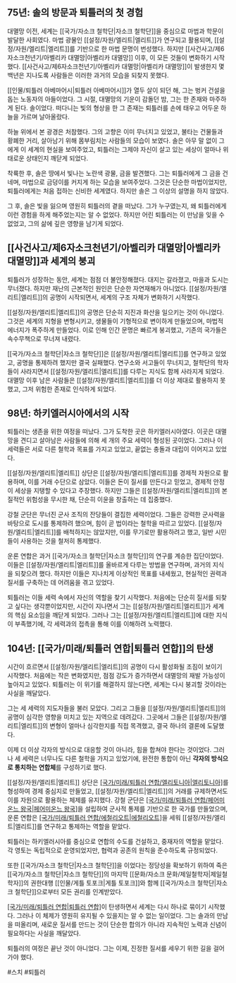 ## 75년: 솔의 방문과 퇴틀러의 첫 경험

대멸망 이전, 세계는 [[국가/자소크 철학단|자소크 철학단]]을 중심으로 마법과 학문이 발달한 사회였다. 마법 광물인 [[설정/자원/엘리트|엘리트]]가 연구되고 활용되며, [[설정/자원/엘리트|엘리트]]를 기반으로 한 마법 문명이 번성했다. 하지만 [[사건사고/제6자소크천년기/아벨리카 대멸망|아벨리카 대멸망]] 이후, 이 모든 것들이 변화하기 시작했다. [[사건사고/제6자소크천년기/아벨리카 대멸망|아벨리카 대멸망]]이 발생한지 몇 백년은 지나도록 사람들은 이러한 과거의 모습을 되찾지 못했다.

[[인물/퇴틀러 아베마어시|퇴틀러 아베마어시]]가 열두 살이 되던 해, 그는 벙커 건설을 돕는 노동자의 아들이었다. 그 시절, 대멸망의 기운이 감돌던 밤, 그는 한 존재와 마주하게 된다. 솔이었다. 떠다니는 빛의 형상을 한 그 존재는 퇴틀러를 손에 태우고 어두운 하늘을 가르며 날아올랐다.  

하늘 위에서 본 광경은 처참했다. 그의 고향은 이미 무너지고 있었고, 불타는 건물들과 황폐한 거리, 살아남기 위해 몸부림치는 사람들의 모습이 보였다. 솔은 아무 말 없이 그에게 이 세계의 현실을 보여주었고, 퇴틀러는 그제야 자신이 살고 있는 세상이 얼마나 위태로운 상태인지 깨닫게 되었다.  

착륙한 후, 솔은 땅에서 빛나는 노란색 광물, 금을 발견했다. 그는 퇴틀러에게 그 금을 건네며, 마법으로 금덩이를 커지게 하는 모습을 보여주었다. 그것은 단순한 마법이었지만, 퇴틀러에게는 처음 접하는 신비한 세계였다. 하지만 솔은 그 이상의 설명을 하지 않았다.  

그 후, 솔은 빛을 잃으며 영원히 퇴틀러의 곁을 떠났다. 그가 누구였는지, 왜 퇴틀러에게 이런 경험을 하게 해주었는지는 알 수 없었다. 하지만 어린 퇴틀러는 이 만남을 잊을 수 없었고, 그의 삶에 깊은 영향을 남기게 되었다.

## [[사건사고/제6자소크천년기/아벨리카 대멸망|아벨리카 대멸망]]과 세계의 붕괴  

퇴틀러가 성장하는 동안, 세계는 점점 더 불안정해졌다. 대지는 갈라졌고, 마을과 도시는 무너졌다. 하지만 재난의 근본적인 원인은 단순한 자연재해가 아니었다. [[설정/자원/엘리트|엘리트]]의 공명이 시작되면서, 세계의 구조 자체가 변화하기 시작했다.

[[설정/자원/엘리트|엘리트]]의 공명은 단순히 지진과 화산을 일으키는 것이 아니었다. 그것은 세계의 지형을 변형시키고, 생물들이 기형적으로 변이하게 만들었으며, 마법적 에너지가 폭주하게 만들었다. 이로 인해 인간 문명은 빠르게 붕괴했고, 기존의 국가들은 속수무책으로 무너져 내렸다.  

[[국가/자소크 철학단|자소크 철학단]]은 [[설정/자원/엘리트|엘리트]]를 연구하고 있었고, 공명을 통제하려 했지만 결국 실패했다. 연구소와 서고들이 무너지고, 철학단의 학자들이 사라지면서 [[설정/자원/엘리트|엘리트]]를 다루는 지식도 함께 사라지게 되었다. 대멸망 이후 남은 사람들은 [[설정/자원/엘리트|엘리트]]를 더 이상 제대로 활용하지 못했고, 그저 위험한 존재로 인식하게 되었다.

## 98년: 하키엘러시아에서의 시작

퇴틀러는 생존을 위한 여정을 떠났다. 그가 도착한 곳은 하키엘러시아였다. 이곳은 대멸망을 견디고 살아남은 사람들에 의해 세 개의 주요 세력이 형성된 곳이었다. 그러나 이 세력들은 서로 다른 철학과 목표를 가지고 있었고, 끝없는 충돌과 대립이 이어지고 있었다.  

[[설정/자원/엘리트|엘리트]] 상단은 [[설정/자원/엘리트|엘리트]]를 경제적 자원으로 활용하며, 이를 거래 수단으로 삼았다. 이들은 돈이 질서를 만든다고 믿었고, 경제적 안정이 세상을 지탱할 수 있다고 주장했다. 하지만 그들은 [[설정/자원/엘리트|엘리트]]의 본질적인 위험성을 무시한 채, 단순히 이윤을 창출하는 데 집중했다.

강철 군단은 무너진 군사 조직의 잔당들이 결집한 세력이었다. 그들은 강력한 군사력을 바탕으로 도시를 통제하려 했으며, 힘이 곧 법이라는 철학을 따르고 있었다. [[설정/자원/엘리트|엘리트]]를 배척하지는 않았지만, 이를 무기로만 활용하려고 했고, 일반 시민들이 사용하는 것을 철저히 통제했다.

운론 연합은 과거 [[국가/자소크 철학단|자소크 철학단]]의 연구를 계승한 집단이었다. 이들은 [[설정/자원/엘리트|엘리트]]를 올바르게 다루는 방법을 연구하며, 과거의 지식을 되찾으려 했다. 하지만 이들은 지나치게 이상적인 목표를 내세웠고, 현실적인 권력과 질서를 구축하는 데 어려움을 겪고 있었다.

퇴틀러는 이들 세력 속에서 자신의 역할을 찾기 시작했다. 처음에는 단순히 질서를 되찾고 싶다는 생각뿐이었지만, 시간이 지나면서 그는 [[설정/자원/엘리트|엘리트]]가 세계의 핵심 요소임을 깨닫게 되었다. 그러나 그는 [[설정/자원/엘리트|엘리트]]에 대한 지식이 부족했기에, 각 세력과의 접촉을 통해 이를 이해하려 노력했다.

## 104년: [[국가/미래/퇴틀러 연합|퇴틀러 연합]]의 탄생  

시간이 흐르면서 [[설정/자원/엘리트|엘리트]]의 공명이 다시 활성화될 조짐이 보이기 시작했다. 처음에는 작은 변화였지만, 점점 강도가 증가하면서 대멸망의 재발 가능성이 높아지고 있었다. 퇴틀러는 이 위기를 해결하지 않는다면, 세계는 다시 붕괴할 것이라는 사실을 깨달았다.

그는 세 세력의 지도자들을 불러 모았다. 그리고 그들을 [[설정/자원/엘리트|엘리트]]의 공명이 심각한 영향을 미치고 있는 지역으로 데려갔다. 그곳에서 그들은 [[설정/자원/엘리트|엘리트]]의 변형이 얼마나 심각한지를 직접 목격했고, 결국 하나의 결론에 도달했다.

이제 더 이상 각자의 방식으로 대응할 것이 아니라, 힘을 합쳐야 한다는 것이었다. 그러나 세 세력은 너무나도 다른 철학을 가지고 있었기에, 완전한 통합이 아닌 **각자의 방식으로 통치하는 연합체**를 구성하기로 했다. 


[[설정/자원/엘리트|엘리트]] 상단은 [[국가/미래/퇴틀러 연합/엘리토니아|엘리토니아]](Elitonia)를 형성하여 경제 중심지로 만들었고, [[설정/자원/엘리트|엘리트]]의 거래를 규제하면서도 이를 자원으로 활용하는 체제를 유지했다. 강철 군단은 [[국가/미래/퇴틀러 연합/페어미온느 왕국|페어미온느 왕국]](Fermionn)을 설립하여 군사적 통제를 기반으로 한 국가를 만들었으며, 운론 연합은 [[국가/미래/퇴틀러 연합/에철리오트|에철리오트]](Eçyliot)을 세워 [[설정/자원/엘리트|엘리트]]를 연구하고 통제하는 역할을 맡았다.

퇴틀러는 하키엘러시아를 중심으로 연합의 수도를 건설하고, 중재자의 역할을 맡았다. 각 영토는 독립적으로 운영되었지만, 협력과 공존의 원칙을 준수하도록 규정되었다.

또한 [[국가/자소크 철학단|자소크 철학단]]을 이었다는 정당성을 확보하기 위하여 죽은 [[국가/자소크 철학단|자소크 철학단]]의 마지막 [[문화/자소크 문화/제일철학자|제일철학자]]의 권한대행 [[인물/게틀 토포크|게틀 토포크]]와 함께 [[국가/자소크 철학단|자소크 철학단]]으로부터 모든 권리를 인계받았다.

[[국가/미래/퇴틀러 연합|퇴틀러 연합]](Quaronatìtøtly)이 탄생하면서 세계는 다시 하나로 묶이기 시작했다. 그러나 이 체제가 영원히 유지될 수 있을지는 알 수 없는 일이었다. 그는 솔과의 만남을 떠올리며, 새로운 질서를 만드는 것이 단순한 합의가 아니라 지속적인 노력과 신념이 필요하다는 사실을 깨달았다.  

퇴틀러의 여정은 끝난 것이 아니었다. 그는 이제, 진정한 질서를 세우기 위한 길을 걸어가야 했다.

#스치 #퇴틀러 